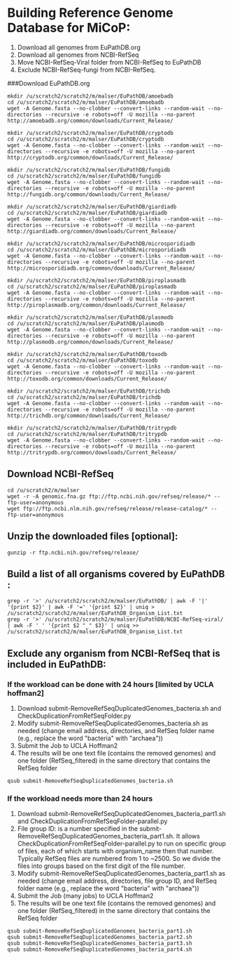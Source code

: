 # Building Reference Genome Database for MiCoP:
1. Download all genomes from EuPathDB.org
2. Download all genomes from NCBI-RefSeq
3. Move NCBI-RefSeq-Viral folder from NCBI-RefSeq to EuPathDB
4. Exclude NCBI-RefSeq-fungi from NCBI-RefSeq.

###Download EuPathDB.org
```
mkdir /u/scratch2/scratch2/m/malser/EuPathDB/amoebadb
cd /u/scratch2/scratch2/m/malser/EuPathDB/amoebadb
wget -A Genome.fasta --no-clobber --convert-links --random-wait --no-directories --recursive -e robots=off -U mozilla --no-parent http://amoebadb.org/common/downloads/Current_Release/

mkdir /u/scratch2/scratch2/m/malser/EuPathDB/cryptodb
cd /u/scratch2/scratch2/m/malser/EuPathDB/cryptodb
wget -A Genome.fasta --no-clobber --convert-links --random-wait --no-directories --recursive -e robots=off -U mozilla --no-parent http://cryptodb.org/common/downloads/Current_Release/

mkdir /u/scratch2/scratch2/m/malser/EuPathDB/fungidb
cd /u/scratch2/scratch2/m/malser/EuPathDB/fungidb
wget -A Genome.fasta --no-clobber --convert-links --random-wait --no-directories --recursive -e robots=off -U mozilla --no-parent http://fungidb.org/common/downloads/Current_Release/

mkdir /u/scratch2/scratch2/m/malser/EuPathDB/giardiadb
cd /u/scratch2/scratch2/m/malser/EuPathDB/giardiadb
wget -A Genome.fasta --no-clobber --convert-links --random-wait --no-directories --recursive -e robots=off -U mozilla --no-parent http://giardiadb.org/common/downloads/Current_Release/

mkdir /u/scratch2/scratch2/m/malser/EuPathDB/microsporidiadb
cd /u/scratch2/scratch2/m/malser/EuPathDB/microsporidiadb
wget -A Genome.fasta --no-clobber --convert-links --random-wait --no-directories --recursive -e robots=off -U mozilla --no-parent http://microsporidiadb.org/common/downloads/Current_Release/

mkdir /u/scratch2/scratch2/m/malser/EuPathDB/piroplasmadb
cd /u/scratch2/scratch2/m/malser/EuPathDB/piroplasmadb
wget -A Genome.fasta --no-clobber --convert-links --random-wait --no-directories --recursive -e robots=off -U mozilla --no-parent http://piroplasmadb.org/common/downloads/Current_Release/

mkdir /u/scratch2/scratch2/m/malser/EuPathDB/plasmodb
cd /u/scratch2/scratch2/m/malser/EuPathDB/plasmodb
wget -A Genome.fasta --no-clobber --convert-links --random-wait --no-directories --recursive -e robots=off -U mozilla --no-parent http://plasmodb.org/common/downloads/Current_Release/

mkdir /u/scratch2/scratch2/m/malser/EuPathDB/toxodb
cd /u/scratch2/scratch2/m/malser/EuPathDB/toxodb
wget -A Genome.fasta --no-clobber --convert-links --random-wait --no-directories --recursive -e robots=off -U mozilla --no-parent http://toxodb.org/common/downloads/Current_Release/

mkdir /u/scratch2/scratch2/m/malser/EuPathDB/trichdb
cd /u/scratch2/scratch2/m/malser/EuPathDB/trichdb
wget -A Genome.fasta --no-clobber --convert-links --random-wait --no-directories --recursive -e robots=off -U mozilla --no-parent http://trichdb.org/common/downloads/Current_Release/

mkdir /u/scratch2/scratch2/m/malser/EuPathDB/tritrypdb
cd /u/scratch2/scratch2/m/malser/EuPathDB/tritrypdb
wget -A Genome.fasta --no-clobber --convert-links --random-wait --no-directories --recursive -e robots=off -U mozilla --no-parent http://tritrypdb.org/common/downloads/Current_Release/
```

## Download NCBI-RefSeq
```
cd /u/scratch2/m/malser
wget -r -A genomic.fna.gz ftp://ftp.ncbi.nih.gov/refseq/release/* --ftp-user=anonymous
wget ftp://ftp.ncbi.nlm.nih.gov/refseq/release/release-catalog/* --ftp-user=anonymous
```

## Unzip the downloaded files [optional]:
```
gunzip -r ftp.ncbi.nih.gov/refseq/release/
```

## Build a list of all organisms covered by EuPathDB :
```
grep -r '>' /u/scratch2/scratch2/m/malser/EuPathDB/ | awk -F '|' '{print $2}' | awk -F '=' '{print $2}' | uniq > /u/scratch2/scratch2/m/malser/EuPathDB_Organism_List.txt
grep -r '>' /u/scratch2/scratch2/m/malser/EuPathDB/NCBI-RefSeq-viral/ | awk -F ' ' '{print $2 "_" $3}' | uniq >> /u/scratch2/scratch2/m/malser/EuPathDB_Organism_List.txt
```

## Exclude any organism from NCBI-RefSeq that is included in EuPathDB:
### If the workload can be done with 24 hours [limited by UCLA hoffman2]
1. Download submit-RemoveRefSeqDuplicatedGenomes_bacteria.sh and CheckDuplicationFromRefSeqFolder.py
2. Modify submit-RemoveRefSeqDuplicatedGenomes_bacteria.sh as needed (change email address, directories, and RefSeq folder name (e.g., replace the word "bacteria" with "archaea"))
3. Submit the Job to UCLA Hoffman2
4. The results will be one text file (contains the removed genomes) and one folder (RefSeq_filtered) in the same directory that contains the RefSeq folder 
```
qsub submit-RemoveRefSeqDuplicatedGenomes_bacteria.sh
```
### If the workload needs more than 24 hours
1. Download submit-RemoveRefSeqDuplicatedGenomes_bacteria_part1.sh and CheckDuplicationFromRefSeqFolder-parallel.py
2. File group ID: is a number specified in the submit-RemoveRefSeqDuplicatedGenomes_bacteria_part1.sh. It allows CheckDuplicationFromRefSeqFolder-parallel.py to run on specific group of files, each of which starts with organism_name then that number. Typically RefSeq files are numbered from 1 to ~2500. So we divide the files into groups based on the first digit of the file number.
3. Modify submit-RemoveRefSeqDuplicatedGenomes_bacteria_part1.sh as needed (change email address, directories, file group ID, and RefSeq folder name (e.g., replace the word "bacteria" with "archaea"))
4. Submit the Job (many jobs) to UCLA Hoffman2
5. The results will be one text file (contains the removed genomes) and one folder (RefSeq_filtered) in the same directory that contains the RefSeq folder 
```
qsub submit-RemoveRefSeqDuplicatedGenomes_bacteria_part1.sh
qsub submit-RemoveRefSeqDuplicatedGenomes_bacteria_part2.sh
qsub submit-RemoveRefSeqDuplicatedGenomes_bacteria_part3.sh
qsub submit-RemoveRefSeqDuplicatedGenomes_bacteria_part4.sh
```

